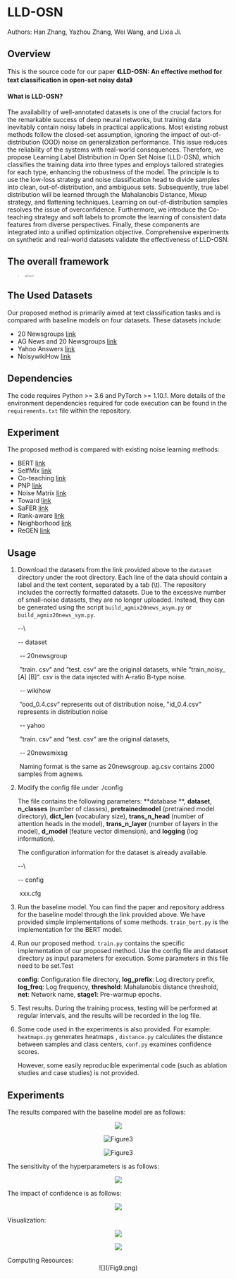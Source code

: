 # LLD-OSN

  Authors: Han Zhang, Yazhou Zhang, Wei Wang, and Lixia Ji.

## Overview

  This is the source code for our paper **《LLD-OSN: An effective method for text classification in open-set noisy data》**



#### **What is LLD-OSN?**

  The availability of well-annotated datasets is one of the crucial factors for the remarkable success of deep neural networks, but training data inevitably contain noisy labels in practical applications. Most existing robust methods follow the closed-set assumption, ignoring the impact of out-of-distribution (OOD) noise on generalization performance. This issue reduces the reliability of the systems with real-world consequences. Therefore, we propose Learning Label Distribution in Open Set Noise (LLD-OSN), which classifies the training data into three types and employs tailored strategies for each type, enhancing the robustness of the model. The principle is to use the low-loss strategy and noise classification head to divide samples into clean, out-of-distribution, and ambiguous sets. Subsequently, true label distribution will be learned through the Mahalanobis Distance, Mixup strategy, and flattening techniques. Learning on out-of-distribution samples resolves the issue of overconfidence. Furthermore, we introduce the Co-teaching strategy and soft labels to promote the learning of consistent data features from diverse perspectives. Finally, these components are integrated into a unified optimization objective. Comprehensive experiments on synthetic and real-world datasets validate the effectiveness of LLD-OSN.

## The overall framework

> <img src="/Fig1.png" alt="Figure1" style="zoom: 33%;" />

## The Used Datasets

  Our proposed method is primarily aimed at text classification tasks and is compared with baseline models on four datasets. These datasets include: 

- 20 Newsgroups [link](http://qwone.com/~jason/20Newsgroups/20news-bydate.tar.gz)
- AG News and 20 Newsgroups  [link](https://paperswithcode.com/dataset/ag-news)  
-  Yahoo Answers [link](https://paperswithcode.com/dataset/yahoo-answers)
- NoisywikiHow [link](https://github.com/tangminji/noisywikihow)

## Dependencies

The code requires Python >= 3.6 and PyTorch >= 1.10.1. More details of the environment dependencies required for code execution can be found in the `requirements.txt` file within the repository.

## Experiment

The proposed method is compared with existing noise learning methods:

- BERT [link](https://eva.fing.edu.uy/pluginfile.php/524749/mod_folder/content/0/BERT%20Pre-training%20of%20Deep%20Bidirectional%20Transformers%20for%20Language%20Understanding.pdf)
- SelfMix  [link](https://arxiv.org/abs/2210.04525)
- Co-teaching  [link](https://proceedings.neurips.cc/paper/2018/hash/a19744e268754fb0148b017647355b7b-Abstract.html)
- PNP [link](https://openaccess.thecvf.com/content/CVPR2022/html/Sun_PNP_Robust_Learning_From_Noisy_Labels_by_Probabilistic_Noise_Prediction_CVPR_2022_paper.html)
- Noise Matrix [link](https://arxiv.org/abs/1903.07507)
- Toward [link](https://www.sciencedirect.com/science/article/pii/S0020025524000732)
- SaFER [link](https://aclanthology.org/2023.acl-industry.38/)
- Rank-aware [link](https://aclanthology.org/2023.tacl-1.45/)
- Neighborhood [link](https://ojs.aaai.org/index.php/AAAI/article/view/26260)
- ReGEN [link](https://aclanthology.org/2023.findings-acl.748/)

## Usage

1. Download the datasets from the link provided above to the `dataset` directory under the root directory. Each line of the data should contain a label and the text content, separated by a tab (\t). The repository includes the correctly formatted datasets. Due to the excessive number of small-noise datasets, they are no longer uploaded. Instead, they can be generated using the script `build_agmix20news_asym.py` or `build_agmix20news_sym.py`.

   --\

      -- dataset

   ​        -- 20newsgroup 

   ​				”train. csv“ and ”test. csv“ are the original datasets, while ”train_noisy_ [A] [B]“. csv is the data injected with A-ratio B-type noise.

   ​        -- wikihow

   ​               ”ood_0.4.csv“ represents out of distribution noise, "id_0.4.csv" represents in distribution noise

   ​        -- yahoo

   ​				”train. csv“ and ”test. csv“ are the original datasets, 

   ​        -- 20newsmixag

   ​              Naming format is the same as 20newsgroup. ag.csv  contains 2000 samples from agnews.

2. Modify the config  file under ./config

   The file contains the following parameters: **database **, **dataset**, **n_classes** (number of classes), **pretrainedmodel** (pretrained model directory), **dict_len** (vocabulary size), **trans_n_head** (number of attention heads in the model), **trans_n_layer** (number of layers in the model), **d_model** (feature vector dimension), and **logging** (log information).

   The configuration information for the dataset is already available.

   --\

      -- config

   ​          xxx.cfg

3. Run the baseline model. You can find the paper and repository address for the baseline model through the link provided above. We have provided simple implementations of some methods. `train_bert.py` is the implementation for the BERT model.

4. Run our proposed method. `train.py` contains the specific implementation of our proposed method. Use the config file and dataset directory as input parameters for execution. Some parameters in this file need to be set.Test 

   **config**: Configuration file directory,
   **log_prefix**: Log directory prefix,
   **log_freq**: Log frequency,
   **threshold**: Mahalanobis distance threshold,
   **net**: Network name,
   **stage1**: Pre-warmup epochs.

5. Test results. During the training process, testing will be performed at regular intervals, and the results will be recorded in the log file.

6. Some code used in the experiments is also provided. For example: `heatmaps.py` generates heatmaps , `distance.py` calculates the distance between samples and class centers, `conf.py` examines confidence scores.

   However, some easily reproducible experimental code (such as ablation studies and case studies) is not provided.

## Experiments

The results compared with the baseline model are as follows:
<div align=center>

![](/Fig2.png)

![Figure3](/Fig3.png)

![Figure3](/Fig4.png)
</div>

The sensitivity of the hyperparameters is as follows:
<div align=center>

![](/Fig5.png)
</div>
The impact of confidence is as follows:
<div align=center>

![](/Fig6.png)
</div>
Visualization:
<div align=center>

![](/Fig7.png)

![](/Fig8.png)
</div>
Computing Resources:
<div align=center>
![](/Fig9.png)</div>
